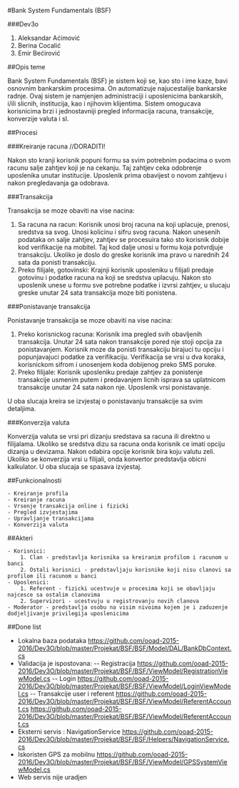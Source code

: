 ﻿#Bank System Fundamentals (BSF)

###Dev3o
1. Aleksandar Aćimović
2. Berina Cocalić
3. Emir Bećirović

##Opis teme

Bank System Fundamentals (BSF) je sistem koji se, kao sto i ime kaze, bavi osnovnim bankarskim procesima. On automatizuje najucestalije bankarske radnje.
Ovaj sistem je namjenjen administraciji i uposlenicima bankarskih, i/ili slicnih, institucija, kao i njihovim klijentima.
Sistem omogucava korisnicima brzi i jednostavniji pregled informacija racuna, transakcije, konverzije valuta i sl.

##Procesi

###Kreiranje racuna //DORADITI!

Nakon sto kranji korisnik popuni formu sa svim potrebnim podacima o svom racunu salje zahtjev koji je na cekanju.
Taj zahtjev ceka odobrenje uposlenika unutar institucije. Uposlenik prima obavijest o novom zahtjevu i nakon pregledavanja ga odobrava.

###Transakcija

Transakcija se moze obaviti na vise nacina:

1. Sa racuna na racun:
	Korisnik unosi broj racuna na koji uplacuje, prenosi, sredstva sa svog. Unosi kolicinu i sifru svog racuna. Nakon unesenih podataka on salje zahtjev,
	zahtjev se procesuira tako sto korisnik dobije kod verifikacije na mobitel. Taj kod dalje unosi u formu koja potvrdjuje transakciju.
	Ukoliko je doslo do greske korisnik ima pravo u narednih 24 sata da ponisti transakciju.
2. Preko filijale, gotovinski:
	Krajnji korisnik uposleniku u filijali predaje gotovinu i podatke racuna na koji se sredstva uplacuju.
	Nakon sto uposlenik unese u formu sve potrebne podatke i izvrsi zahtjev, u slucaju greske unutar 24 sata transakcija moze biti ponistena.
	
###Ponistavanje transakcija

Ponistavanje transakcija se moze obaviti na vise nacina:

1. Preko korisnickog racuna:
	Korisnik ima pregled svih obavljenih transakcija. Unutar 24 sata nakon transakcije pored nje stoji opcija za ponistavanjem.
	Korisnik moze da ponisti transakciju birajuci tu opciju i popunjavajuci podatke za verifikaciju. Verifikacija se vrsi u dva koraka, korisnickom sifrom i unosenjem koda dobijenog preko SMS poruke.
2. Preko filijale:
	Korisnik uposleniku predaje zahtjev za ponistenje transakcije usmenim putem i predavanjem licnih isprava sa uplatnicom transakcije unutar 24 sata nakon nje.
	Uposlenik vrsi ponistavanje.

U oba slucaja kreira se izvjestaj o ponistavanju transakcije sa svim detaljima.

###Konverzija valuta

Konverzija valuta se vrsi pri dizanju sredstava sa racuna ili direktno u filijalama. Ukoliko se sredstva dizu sa racuna onda korisnik ce imati opciju dizanja u devizama.
Nakon odabira opcije korisnik bira koju valutu zeli. Ukoliko se konverzija vrsi u filijali, onda konvertor predstavlja obicni kalkulator. U oba slucaja se spasava izvjestaj.

##Funkcionalnosti

	- Kreiranje profila
	- Kreiranje racuna
	- Vrsenje transakcija online i fizicki
	- Pregled izvjestajima
	- Upravljanje transakcijama
	- Konverzija valuta
	
##Akteri

	- Korisnici:
		1. Clan - predstavlja korisnika sa kreiranim profilom i racunom u banci
		2. Ostali korisnici - predstavljaju korisnike koji nisu clanovi sa profilom ili racunom u banci
	- Uposlenici:
		1. Referent - fizicki ucestvuje u procesima koji se obavljaju najcesce sa ostalim clanovima
		2. Supervizori - ucestvuju u registrovanju novih clanova 
	- Moderator - predstavlja osobu na visim nivoima kojem je i zaduzenje dodjeljivanje privilegija uposlenicima

##Done list
- Lokalna baza podataka https://github.com/ooad-2015-2016/Dev3O/blob/master/Projekat/BSF/BSF/Model/DAL/BankDbContext.cs
- Validacija je ispostovana:
	-- Registracija https://github.com/ooad-2015-2016/Dev3O/blob/master/Projekat/BSF/BSF/ViewModel/RegistrationViewModel.cs
	-- Login https://github.com/ooad-2015-2016/Dev3O/blob/master/Projekat/BSF/BSF/ViewModel/LoginViewModel.cs
	-- Transakcije user i referent
		https://github.com/ooad-2015-2016/Dev3O/blob/master/Projekat/BSF/BSF/ViewModel/ReferentAccount.cs
		https://github.com/ooad-2015-2016/Dev3O/blob/master/Projekat/BSF/BSF/ViewModel/ReferentAccount.cs
- Eksterni servis : NavigationService https://github.com/ooad-2015-2016/Dev3O/blob/master/Projekat/BSF/BSF/Helpers/NavigationService.cs
- Iskoristen GPS za mobilnu https://github.com/ooad-2015-2016/Dev3O/blob/master/Projekat/BSF/BSF/ViewModel/GPSSystemViewModel.cs
- Web servis nije uradjen

   